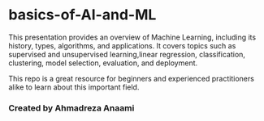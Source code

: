 # basics-of-AI-and-ML
This presentation provides an overview of Machine Learning, including its history, types, algorithms, and applications. It covers topics such as supervised and unsupervised learning,linear regression, classification, clustering,  model selection, evaluation, and deployment.

 This repo is a great resource for beginners and experienced practitioners alike to learn about this important field.
 
 ### Created by Ahmadreza Anaami
